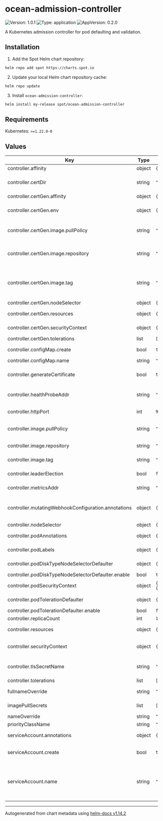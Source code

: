 # ocean-admission-controller

![Version: 1.0.1](https://img.shields.io/badge/Version-1.0.1-informational?style=flat-square) ![Type: application](https://img.shields.io/badge/Type-application-informational?style=flat-square) ![AppVersion: 0.2.0](https://img.shields.io/badge/AppVersion-0.2.0-informational?style=flat-square)

A Kubernetes admission controller for pod defaulting and validation.

## Installation

1. Add the Spot Helm chart repository:

```sh
helm repo add spot https://charts.spot.io
```

2. Update your local Helm chart repository cache:

```sh
helm repo update
```

3. Install `ocean-admission-controller`:

```sh
helm install my-release spot/ocean-admission-controller
```

## Requirements

Kubernetes: `>=1.22.0-0`

## Values

| Key                                                          | Type | Default                                                                              | Description                                                                                                                                                                                     |
|--------------------------------------------------------------|------|--------------------------------------------------------------------------------------|-------------------------------------------------------------------------------------------------------------------------------------------------------------------------------------------------|
| controller.affinity                                 | object | `{}`                                                                                 |                                                                                                                                                                                                 |
| controller.certDir                                  | string | `"/etc/certs"`                                                                       | Directory where TLS certs are mounted (used by webhook server).                                                                                                                                |
| controller.certGen.affinity                         | object | `{}`                                                                                 |                                                                                                                                                                                                 |
| controller.certGen.env                              | object | `{}`                                                                                 | Additional environment variables to be added to the certgen container. Format is KEY: Value format                                                                                              |
| controller.certGen.image.pullPolicy                 | string | `"Always"`                                                                           | The pull policy for the certgen image. Recommend not changing this                                                                                                                              |
| controller.certGen.image.repository                 | string | `"registry.k8s.io/ingress-nginx/kube-controller-certgen"`                            | An image that contains certgen for creating certificates. Only used if controller.generateCertificate is true                                                                          |
| controller.certGen.image.tag                        | string | `"v1.4.4"`                                                                           | An image tag for the controller.certGen.image.repository image. Only used if controller.generateCertificate is true                                                           |
| controller.certGen.nodeSelector                     | object | `{}`                                                                                 |                                                                                                                                                                                                 |
| controller.certGen.resources                        | object | `{}`                                                                                 | The resources block for the certgen pod                                                                                                                                                         |
| controller.certGen.securityContext                  | object | `{}`                                                                                 | The securityContext block for the certgen pod                                                                                                                                                   |
| controller.certGen.tolerations                      | list | `[]`                                                                                 |                                                                                                                                                                                                 |
| controller.configMap.create                         | bool | `true`                                                                               | Controls whether a ConfigMap should be created.                                                                                                                                                 |
| controller.configMap.name                           | string | `""`                                                                                 | ConfigMap name. (Optional)                                                                                                                                                                      |
| controller.generateCertificate                      | bool | `true`                                                                               | If true and controller is enabled, a pre-install hook will run to create the certificate for the controller                                                                               |
| controller.healthProbeAddr                          | string | `":8082"`                                                                            | Address the controller binds for Kubernetes liveness/readiness probes.                                                                                                                         |
| controller.httpPort                                 | int | `9443`                                                                               | Port of the admission controller for the mutating webhooks                                                                                                                                     |
| controller.image.pullPolicy                         | string | `"Always"`                                                                           | The pull policy for the admission controller image. Recommend not changing this                                                                                                                 |
| controller.image.repository                         | string | `"gcr.io/spotit-today/spot-ocean-admission-controller"`                              | The location of the admission controller image                                                                                                                   |
| controller.image.tag                                | string | `"0.2.0"`                                                                            | Overrides the image tag whose default is the chart appVersion                                                                                                                                   |
| controller.leaderElection                           | bool | `false`                                                                              | Enable Kubernetes leader election (true in HA setups)                                                                                                                                          |
| controller.metricsAddr                              | string | `":8080"`                                                                            | Address the controller binds for Prometheus metrics.                                                                                                                                           |
| controller.mutatingWebhookConfiguration.annotations | object | `{}`                                                                                 | Additional annotations for the MutatingWebhookConfiguration. Can be used for integration with cert-manager                                                                                      |
| controller.nodeSelector                             | object | `{}`                                                                                 |                                                                                                                                                                                                 |
| controller.podAnnotations                           | object | `{}`                                                                                 | Annotations to add to the admission controller pod                                                                                                                                              |
| controller.podLabels                                | object | `{}`                                                                                 | Labels to add to the admission controller pod                                                                                                                                                   |
| controller.podDiskTypeNodeSelectorDefaulter         | object | `{"enable":true}`                                                                    | Pod Disk Type Node Selector Defaulter for GKE. (Optional)                                                                                                                                     |
| controller.podDiskTypeNodeSelectorDefaulter.enable  | bool | `true`                                                                               | Enable.                                                                                                                                                                                         |
| controller.podSecurityContext                       | object | `{"runAsNonRoot":true,"runAsUser":65534,"seccompProfile":{"type":"RuntimeDefault"}}` | The security context for the admission controller pod                                                                                                                                           |
| controller.podTolerationDefaulter                   | object | `{"enable":false}`                                                                   | Pod Toleration Defaulter for AKS. (Optional)                                                                                                                                                    |
| controller.podTolerationDefaulter.enable            | bool | `false`                                                                              | Enable.                                                                                                                                                                                         |
| controller.replicaCount                             | int | `1`                                                                                  |                                                                                                                                                                                                 |
| controller.resources                                | object | `{"limits":{},"requests":{"cpu":"50m","memory":"200Mi"}}`                            | The resources block for the admission controller pod                                                                                                                                            |
| controller.securityContext                          | object | `{}`                                                                                 | The security context for the admission controller manager container                                                                                                                             |
| controller.tlsSecretName                            | string | `""`                                                                                 | Name for the TLS secret created for the controller. Default {{ .Release.Name }}-tls-secret                                                                                                     |
| controller.tolerations                              | list | `[]`                                                                                 |                                                                                                                                                                                                 |
| fullnameOverride                                             | string | `"admission-controller"`                                                             | A template override for the fullname                                                                                                                                                            |
| imagePullSecrets                                             | list | `[{"name":"regcred"}]`                                                               | A list of image pull secrets to be used for all pods                                                                                                                                            |
| nameOverride                                                 | string | `""`                                                                                 | A template override for the name                                                                                                                                                                |
| priorityClassName                                            | string | `""`                                                                                 | To set the priorityclass for all pods                                                                                                                                                           |
| serviceAccount.annotations                                   | object | `{}`                                                                                 | Annotations to add to the service accounts for each component                                                                                                                                   |
| serviceAccount.create                                        | bool | `true`                                                                               | Specifies whether a service account should be created for each component                                                                                                                        |
| serviceAccount.name                                          | string | `""`                                                                                 | The base name of the service account to use (appended with the component). If not set and create is true, a name is generated using the fullname template and appended for each component       |

----------------------------------------------
Autogenerated from chart metadata using [helm-docs v1.14.2](https://github.com/norwoodj/helm-docs/releases/v1.14.2)